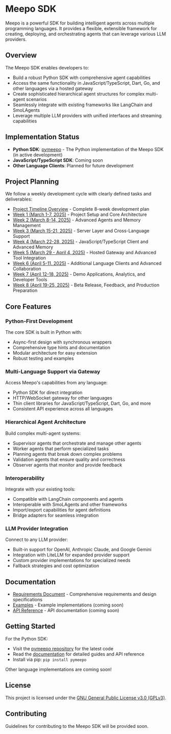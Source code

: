 # Meepo SDK

Meepo is a powerful SDK for building intelligent agents across multiple programming languages. It provides a flexible, extensible framework for creating, deploying, and orchestrating agents that can leverage various LLM providers.

## Overview

The Meepo SDK enables developers to:

- Build a robust Python SDK with comprehensive agent capabilities
- Access the same functionality in JavaScript/TypeScript, Dart, Go, and other languages via a hosted gateway
- Create sophisticated hierarchical agent structures for complex multi-agent scenarios
- Seamlessly integrate with existing frameworks like LangChain and SmoLAgents
- Leverage multiple LLM providers with unified interfaces and streaming capabilities

## Implementation Status

- **Python SDK**: [pymeepo](https://github.com/meepolabs/pymeepo) - The Python implementation of the Meepo SDK (in active development)
- **JavaScript/TypeScript SDK**: Coming soon
- **Other Language Clients**: Planned for future development

## Project Planning

We follow a weekly development cycle with clearly defined tasks and deliverables:

- [Project Timeline Overview](weekly_tasks/project_timeline.md) - Complete 8-week development plan
- [Week 1 (March 1-7, 2025)](weekly_tasks/week1.md) - Project Setup and Core Architecture
- [Week 2 (March 8-14, 2025)](weekly_tasks/week2.md) - Advanced Agents and Memory Management
- [Week 3 (March 15-21, 2025)](weekly_tasks/week3.md) - Server Layer and Cross-Language Support
- [Week 4 (March 22-28, 2025)](weekly_tasks/week4.md) - JavaScript/TypeScript Client and Advanced Memory
- [Week 5 (March 29 - April 4, 2025)](weekly_tasks/week5.md) - Hosted Gateway and Advanced Tool Integration
- [Week 6 (April 5-11, 2025)](weekly_tasks/week6.md) - Additional Language Clients and Advanced Collaboration
- [Week 7 (April 12-18, 2025)](weekly_tasks/week7.md) - Demo Applications, Analytics, and Developer Tools
- [Week 8 (April 19-25, 2025)](weekly_tasks/week8.md) - Beta Release, Feedback, and Production Preparation

## Core Features
### Python-First Development

The core SDK is built in Python with:
- Async-first design with synchronous wrappers
- Comprehensive type hints and documentation
- Modular architecture for easy extension
- Robust testing and examples

### Multi-Language Support via Gateway

Access Meepo's capabilities from any language:
- Python SDK for direct integration
- HTTP/WebSocket gateway for other languages
- Thin client libraries for JavaScript/TypeScript, Dart, Go, and more
- Consistent API experience across all languages

### Hierarchical Agent Architecture

Build complex multi-agent systems:
- Supervisor agents that orchestrate and manage other agents
- Worker agents that perform specialized tasks
- Planning agents that break down complex problems
- Validation agents that ensure quality and correctness
- Observer agents that monitor and provide feedback

### Interoperability

Integrate with your existing tools:
- Compatible with LangChain components and agents
- Interoperable with SmoLAgents and other frameworks
- Import/export capabilities for agent definitions
- Bridge adapters for seamless integration

### LLM Provider Integration

Connect to any LLM provider:
- Built-in support for OpenAI, Anthropic Claude, and Google Gemini
- Integration with LiteLLM for expanded provider support
- Custom provider implementations for specialized needs
- Fallback strategies and cost optimization

## Documentation

- [Requirements Document](requirements.md) - Comprehensive requirements and design specifications
- [Examples](examples/) - Example implementations (coming soon)
- [API Reference](docs/) - API documentation (coming soon)

## Getting Started

For the Python SDK:
- Visit the [pymeepo repository](https://github.com/meepolabs/pymeepo) for the latest code
- Read the [documentation](https://pymeepo.readthedocs.io/) for detailed guides and API reference
- Install via pip: `pip install pymeepo`

Other language implementations are coming soon!

## License

This project is licensed under the [GNU General Public License v3.0 (GPLv3)](LICENSE).

## Contributing

Guidelines for contributing to the Meepo SDK will be provided soon.

